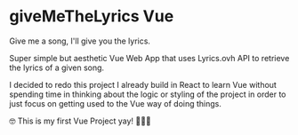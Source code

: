 # giveMeTheLyrics Vue
Give me a song, I'll give you the lyrics.

Super simple but aesthetic Vue Web App that uses Lyrics.ovh API to retrieve the lyrics of a given song.

I decided to redo this project I already build in React to learn Vue without spending time in thinking about the logic or styling of the project in order to just focus on getting used to the Vue way of doing things.

🤓 This is my first Vue Project yay! 🎉🎉🎉
